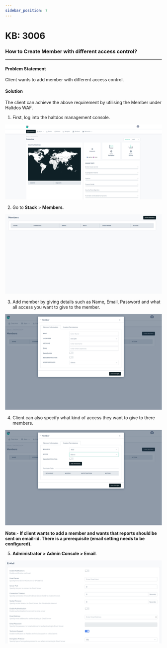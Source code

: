 ```yaml
---
sidebar_position: 7
---
```


# KB: 3006

### How to Create Member with different access control?
---

#### Problem Statement

Client wants to add member with different access control. 

#### Solution

The client can achieve the above requirement by utilising the  Member under Haltdos WAF.

1. First, log into the haltdos management console.

![member](/img/platform/v8/kb/kb_3006_overview.png)

2. Go to **Stack** > **Members**.

![member](/img/platform/v8/kb/kb_3006_members.png)

3. Add member by giving details such as Name, Email, Password and what all access you want to give to the member.

![member](/img/platform/v8/kb/kb_3006_add_members.png)

4. Client can also specify what kind of access they want to give to there members. 

![member](/img/platform/v8/kb/kb_3006_member_adv_option.png)

**Note**:-
**If client wants to add a member and wants that reports should be sent on email-id. There is a prerequisite (email setting needs to be configured)**.

5. **Administrator > Admin Console > Email**.

![member](/img/platform/v8/kb/kb_3006_email.png)

